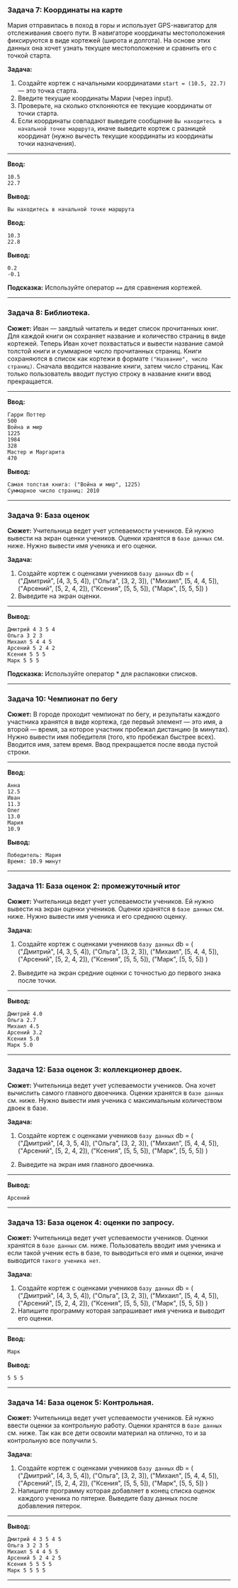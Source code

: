 ### Задача 7: Координаты на карте

Мария отправилась в поход в горы и использует GPS-навигатор для отслеживания своего пути. В навигаторе координаты местоположения фиксируются в виде кортежей (широта и долгота). На основе этих данных она хочет узнать текущее местоположение и сравнить его с точкой старта.

**Задача:**
1. Создайте кортеж с начальными координатами `start = (10.5, 22.7)` — это точка старта.
2. Введите текущие координаты Марии (через input).
3. Проверьте, на сколько отклоняются ее текущие координаты от точки старта.
4. Если координаты совпадают выведите сообщение `Вы находитесь в начальной точке маршрута`, иначе выведите кортеж с разницей координат (нужно вычесть текущие координаты из координаты точки назначения).

-----
**Ввод:**

```terminal
10.5
22.7
```

**Вывод:**

```terminal
Вы находитесь в начальной точке маршрута
```

**Ввод:**

```terminal
10.3
22.8
```

**Вывод:**

```terminal
0.2
-0.1
```


**Подсказка:** Используйте оператор `==` для сравнения кортежей.

---



### Задача 8: Библиотека.

**Сюжет:** Иван — заядлый читатель и ведет список прочитанных книг. Для каждой книги он сохраняет название и количество страниц в виде кортежей. Теперь Иван хочет похвастаться и вывести название самой толстой книги и суммарное число прочитанных страниц. Книги сохраняются в список как кортежи в формате `("Название", число страниц)`. Сначала вводится название книги, затем число страниц. Как только пользователь вводит пустую строку в название книги ввод прекращается.

----

**Ввод:**
```terminal
Гарри Поттер
500
Война и мир
1225
1984
328
Мастер и Маргарита
470

```


**Вывод:**

```terminal
Самая толстая книга: ("Война и мир", 1225)
Суммарное число страниц: 2010
```
----

### Задача 9: База оценок

**Сюжет:** Учительница ведет учет успеваемости учеников. Ей нужно вывести на экран оценки учеников. Оценки хранятся в `базе данных` см. ниже.
Нужно вывести имя ученика и его оценки.

**Задача:**
1. Создайте кортеж с оценками учеников `базу данных`
   db = (
         ("Дмитрий", [4, 3, 5, 4]),
         ("Ольга", [3, 2, 3]),
         ("Михаил", [5, 4, 4, 5]),
         ("Арсений", [5, 2, 4, 2]),
         ("Ксения", [5, 5, 5]),
         ("Марк", [5, 5, 5])
        )
2. Выведите на экран оценки.

-----
**Вывод:**

```terminal
Дмитрий 4 3 5 4
Ольга 3 2 3
Михаил 5 4 4 5
Арсений 5 2 4 2
Ксения 5 5 5
Марк 5 5 5
```
**Подсказка:** Используйте оператор * для распаковки списков.


----


### Задача 10: Чемпионат по бегу

**Сюжет:** В городе проходит чемпионат по бегу, и результаты каждого участника хранятся в виде кортежа, где первый элемент — это имя, а второй — время, за которое участник пробежал дистанцию (в минутах). Нужно вывести имя победителя (того, кто пробежал быстрее всех). Вводится имя, затем время. Ввод прекращается после ввода пустой строки.

-----


**Ввод:**
```terminal
Анна
12.5
Иван
11.3
Олег
13.0
Мария
10.9

```

**Вывод:**

```terminal
Победитель: Мария
Время: 10.9 минут
```

---

### Задача 11: База оценок 2: промежуточный итог

**Сюжет:** Учительница ведет учет успеваемости учеников. Ей нужно вывести на экран оценки учеников. Оценки хранятся в `базе данных` см. ниже.
Нужно вывести имя ученика и его среднюю оценку.

**Задача:**
1. Создайте кортеж с оценками учеников `базу данных`
   db = (
         ("Дмитрий", [4, 3, 5, 4]),
         ("Ольга", [3, 2, 3]),
         ("Михаил", [5, 4, 4, 5]),
         ("Арсений", [5, 2, 4, 2]),
         ("Ксения", [5, 5, 5]),
         ("Марк", [5, 5, 5])
        )

2. Выведите на экран средние оценки c точностью до первого знака после точки.

-----
**Вывод:**

```terminal
Дмитрий 4.0
Ольга 2.7
Михаил 4.5
Арсений 3.2
Ксения 5.0
Марк 5.0
```

----

### Задача 12: База оценок 3: коллекционер двоек.

**Сюжет:** Учительница ведет учет успеваемости учеников. Она хочет вычислить самого главного двоечника. Оценки хранятся в `базе данных` см. ниже.
Нужно вывести имя ученика с максимальным количеством двоек в базе.

**Задача:**
1. Создайте кортеж с оценками учеников `базу данных`
   db = (
         ("Дмитрий", [4, 3, 5, 4]),
         ("Ольга", [3, 2, 3]),
         ("Михаил", [5, 4, 4, 5]),
         ("Арсений", [5, 2, 4, 2]),
         ("Ксения", [5, 5, 5]),
         ("Марк", [5, 5, 5])
        )

2. Выведите на экран имя главного двоечника.
-----
**Вывод:**

```terminal
Арсений
```

----


### Задача 13: База оценок 4: оценки по запросу.

**Сюжет:** Учительница ведет учет успеваемости учеников. Оценки хранятся в `базе данных` см. ниже. Пользователь вводит имя ученика и если такой ученик есть в базе, то выводиться его имя и оценки, иначе выводится `такого ученика нет`.

**Задача:**
1. Создайте кортеж с оценками учеников `базу данных`
   db = (
         ("Дмитрий", [4, 3, 5, 4]),
         ("Ольга", [3, 2, 3]),
         ("Михаил", [5, 4, 4, 5]),
         ("Арсений", [5, 2, 4, 2]),
         ("Ксения", [5, 5, 5]),
         ("Марк", [5, 5, 5])
        )
2. Напишите программу которая запрашивает имя ученика и выводит его оценки.

-----

**Ввод:**

```terminal
Марк
```

**Вывод:**

```terminal
5 5 5
```

----

### Задача 14: База оценок 5: Контрольная.

**Сюжет:** Учительница ведет учет успеваемости учеников. Ей нужно ввести оценки за контрольную работу. Оценки хранятся в `базе данных` см. ниже. Так как все дети освоили материал на отлично, то и за контрольную все получили `5`.

**Задача:**
1. Создайте кортеж с оценками учеников `базу данных`
   db = (
         ("Дмитрий", [4, 3, 5, 4]),
         ("Ольга", [3, 2, 3]),
         ("Михаил", [5, 4, 4, 5]),
         ("Арсений", [5, 2, 4, 2]),
         ("Ксения", [5, 5, 5]),
         ("Марк", [5, 5, 5])
        )
2. Напишите программу которая добавляет в конец списка оценок каждого ученика по пятерке. Выведите базу данных после добавления пятерок.
-----

**Вывод:**

```terminal
Дмитрий 4 3 5 4 5
Ольга 3 2 3 5
Михаил 5 4 4 5 5
Арсений 5 2 4 2 5
Ксения 5 5 5 5
Марк 5 5 5 5
```

----


